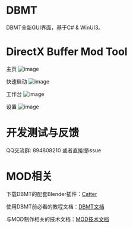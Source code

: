 # DBMT

DBMT全新GUI界面，基于C# & WinUI3。

# DirectX Buffer Mod Tool

主页
![image](https://github.com/user-attachments/assets/1b9ab048-867e-46e8-9bee-4126ceb11a0a)

快速启动
![image](https://github.com/user-attachments/assets/a69e0de2-3f06-4ca6-860a-71cbafd6bcba)


工作台
![image](https://github.com/user-attachments/assets/21e8e4c6-6389-450e-9afc-d771c65dfbb6)

设置
![image](https://github.com/user-attachments/assets/deb35407-874e-4251-896d-cb4efb3fc0ea)


# 开发测试与反馈
QQ交流群: 894808210 或者直接提issue

# MOD相关
下载DBMT的配套Blender插件：[Catter](https://github.com/StarBobis/Catter)

使用DBMT前必看的教程文档：[DBMT文档](https://www.yuque.com/airde/lx53p6)

与MOD制作相关的技术文档：[MOD技术文档](https://www.yuque.com/zelbert/egu6ei)

